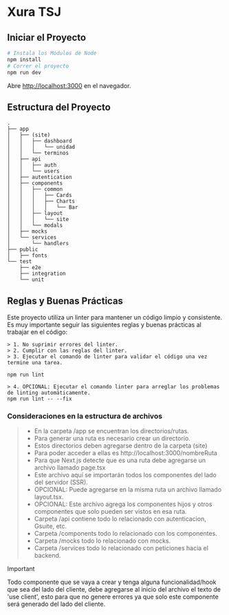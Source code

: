 # Xura TSJ

## Iniciar el Proyecto

```bash
# Instala los Módulos de Node
npm install
# Correr el proyecto
npm run dev
```

Abre [http://localhost:3000](http://localhost:3000) en el navegador.

## Estructura del Proyecto

```
.
├── app
│   ├── (site)
│   │   ├── dashboard
│   │   │   └── unidad
│   │   └── terminos
│   ├── api
│   │   ├── auth
│   │   └── users
│   ├── autentication
│   ├── components
│   │   ├── common
│   │   │   ├── Cards
│   │   │   ├── Charts
│   │   │   │   └── Bar
│   │   ├── layout
│   │   │   └── site
│   │   └── modals
│   ├── mocks
│   └── services
│       └── handlers
├── public
│   ├── fonts
└── test
    ├── e2e
    ├── integration
    └── unit
```

## Reglas y Buenas Prácticas

Este proyecto utiliza un linter para mantener un código limpio y consistente.
Es muy importante seguir las siguientes reglas y buenas prácticas al trabajar en el código:

```
> 1. No suprimir errores del linter.
> 2. Cumplir con las reglas del linter.
> 3. Ejecutar el comando de linter para validar el código una vez termine una tarea.

npm run lint

> 4. OPCIONAL: Ejecutar el comando linter para arreglar los problemas de linting automáticamente.
npm run lint -- --fix
```

### Consideraciones en la estructura de archivos

> - En la carpeta /app se encuentran los directorios/rutas.
> - Para generar una ruta es necesario crear un directorio.
> - Estos directorios deben agregarse dentro de la carpeta (site)
> - Para poder acceder a ellas es http://localhost:3000/nombreRuta
> - Para que Next.js detecte que es una ruta debe agregarse un archivo llamado page.tsx
> - Este archivo aquí se importarán todos los componentes del lado del servidor (SSR).
> - OPCIONAL: Puede agregarse en la misma ruta un archivo llamado layout.tsx.
> - OPCIONAL: Este archivo agrega los componentes hijos y otros componentes que solo pueden ser vistos en esa ruta.
> - Carpeta /api contiene todo lo relacionado con autenticacion, Gsuite, etc.
> - Carpeta /components todo lo relacionado con los componentes.
> - Carpeta /mocks todo lo relacionado con mocks.
> - Carpeta /services todo lo relacionado con peticiones hacia el backend.

> [!IMPORTANT]
> Todo componente que se vaya a crear y tenga alguna funcionalidad/hook que sea del lado del cliente, debe agregarse al inicio del archivo el texto de 'use client', esto para que no genere errores ya que solo este componente será generado del lado del cliente.
